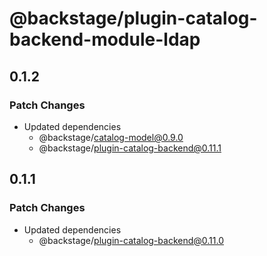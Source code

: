 # @backstage/plugin-catalog-backend-module-ldap

## 0.1.2

### Patch Changes

- Updated dependencies
  - @backstage/catalog-model@0.9.0
  - @backstage/plugin-catalog-backend@0.11.1

## 0.1.1

### Patch Changes

- Updated dependencies
  - @backstage/plugin-catalog-backend@0.11.0
